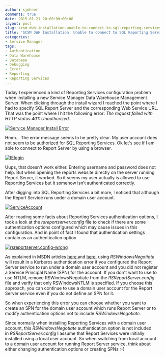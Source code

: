 ```yaml
---
author: sjohner
comments: true
date: 2015-01-21 20:00:00+00:00
layout: post
slug: scsm-dwh-installation-unable-to-connect-to-sql-reporting-services
title: 'SCSM DWH Installation: Unable to connect to SQL Reporting Services'
categories:
- Service Manager
tags:
- Authentication
- Data Warehouse
- Database
- Debugging
- Error
- Reporting
- Reporting Services
---
```


Today I experienced a kind of Reporting Services configuration problem when installing a new Service Manager Data Warehouse Management Server. When clicking through the install wizard I reached the point where I had to specify SQL Report Server and the corresponding Web Service URL. That was the point where I hit the following error: _The request failed with HTTP status 401: Unauthorized._

[![Service Manager Install Error](/images/installerror.png?w=660)](/images/installerror.png)

Hmm... The error message seems to be pretty clear. My user account does not seem to be authorized for SQL Reporting Services. Ok let's see if I am able to connect to Report Server by using a browser.

[![IElogin](/images/ielogin.png?w=660)](/images/ielogin.png)

Uups, that doesn't work either. Entering username and password does not help. But when opening the reports website directly on the server running Report Server, it worked. So it seems my user actually is allowed to use Reporting Services but it somehow isn't authenticated correctly.

After digging into SQL Reporting Services a bit more, I noticed that although the Report Service runs under a domain user account.

[![ServiceAccount](/images/serviceaccount.png?w=660)](/images/serviceaccount.png)

After reading some facts about Reporting Services authentication options, I took a look at the _rsreportserver.config_ file to check if there are some authentication options configured which may cause issues in this configuration. And in point of fact I found that authentication settings contain _<RSWindowsNegotiate/>_ as an authentication option.

[![rsreportserver.config-wrong](/images/rsreportserver-config-wrong.png?w=660)](/images/rsreportserver-config-wrong.png)

As explained in MSDN articles [here ](https://msdn.microsoft.com/en-us/library/cc281253.aspx)and [here](https://msdn.microsoft.com/en-us/library/cc281253.aspx#proxyfirewallRSWindowsNegotiate), using _RSWindowsNegotiate_ will result in a Kerberos authentication error if you configured the Report Server service to run under a domain user account and you did not register a Service Principal Name (SPN) for the account. If you don't want to use to use NTLM, remove RSWindowsNegotiate from the _RSReportServer.config_ file and verify that only RSWindowsNTLM is specified. If you choose this approach, you can continue to use a domain user account for the Report Server service even if you do not define an SPN for it.

So when experiencing this error you can choose whether you want to create an SPN for the domain user account which runs Report Server or to modify authentication options not to include _RSWindowsNegotiate._

Since normally when installing Reporting Services with a domain user account, this _RSWindowsNegotiate_ authentication option is not included in _RSReportServer.config_ I assume that Report Services were initially installed using a local user account. So when switching from local account to a domain user account for running Report Server service, think about either changing authentication options or creating SPNs :-)



